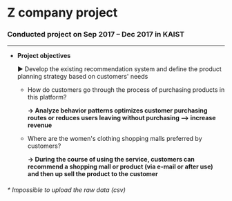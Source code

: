 # Z company project 
### Conducted project on Sep 2017 – Dec 2017 in KAIST
--- 


* **Project objectives**

  ▶ Develop the existing recommendation system and define the product planning strategy based on customers' needs
  
  
     
   * How do customers go through the process of purchasing products in this platform?
        
        **→ Analyze behavior patterns optimizes customer purchasing routes or reduces users leaving without purchasing --> increase revenue**
        
  
    * Where are the women's clothing shopping malls preferred by customers?
     
        **→ During the course of using the service, customers can recommend a shopping mall or product (via e-mail or after use) and then up sell the product to the customer**
  
  
###### * Impossible to upload the raw data (csv)
